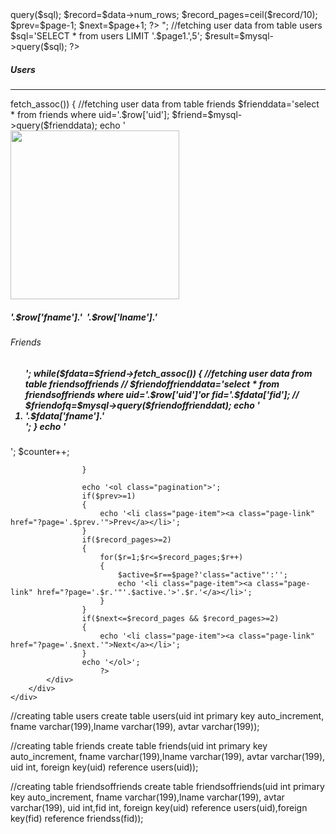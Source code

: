 <?php
 	//Connect to the database
	$mysql=new mysqli("localhost","root","","task_db");
	if(isset($_GET['page']))
	{
		$page=$_GET['page'];
	}
	else
	{
		$page=1;
	}
	if($page==''|| $page==1)
	{
		$page1=0;
	}
	else
	{
		$page1=($page*10)-10;
	}
	//following command is written for prev and next button
	$sql='SELECT * from users';
			$data=$mysql->query($sql);
			$record=$data->num_rows;
			$record_pages=ceil($record/10);
			$prev=$page-1;
			$next=$page+1;

?>
<!DOCTYPE html>
<html>
<head>
	<title>Home</title>
	<meta charset="utf-8">
  <meta name="viewport" content="width=device-width, initial-scale=1">
  <link rel="stylesheet" href="https://maxcdn.bootstrapcdn.com/bootstrap/4.4.1/css/bootstrap.min.css">
  <script src="https://ajax.googleapis.com/ajax/libs/jquery/3.4.1/jquery.min.js"></script>
  <script src="https://cdnjs.cloudflare.com/ajax/libs/popper.js/1.16.0/umd/popper.min.js"></script>
  <script src="https://maxcdn.bootstrapcdn.com/bootstrap/4.4.1/js/bootstrap.min.js"></script>
   <link rel="stylesheet" href="https://use.fontawesome.com/releases/v5.7.0/css/all.css" integrity="sha384-lZN37f5QGtY3VHgisS14W3ExzMWZxybE1SJSEsQp9S+oqd12jhcu+A56Ebc1zFSJ" crossorigin="anonymous">
</head>
<body>
	<?php 
			echo "<br>";
			//fetching user data from table users
			$sql='SELECT * from users LIMIT '.$page1.',5';
			$result=$mysql->query($sql);
	?>
	<div class="container">
		<div class="row p-2">
			<div class="col-md-12 col-sm-12 col-lg-12 col-xl-12 bg-light">
				<div class="head-test bg-light">
					<h5>Users</h5>
					<hr>
				</div>
				<?php  
					$counter=1;
					while($row=$result->fetch_assoc())
					{
						//fetching user data from table friends
						$frienddata='select * from friends where uid='.$row['uid'];
						$friend=$mysql->query($frienddata);
						echo '<div class="card-deck">
								<div class="card">
									<div class="card-body">
										<img class="rounded" src="images/'.$row['avtar'].'" width="270" height="270"><br>
									<h5>'.$row['fname'].'&nbsp;&nbsp;'.$row['lname'].'<h5>
									<div>
							  	<h6>Friends</h6>
							    <ol>';
							  while($fdata=$friend->fetch_assoc())
							{
								//fetching user data from table friendsoffriends
								// $friendoffrienddata='select * from friendsoffriends where uid='.$row['uid']'or fid='.$fdata['fid'];
								// $friendofq=$mysql->query($friendoffrienddat);
								echo '<li>'.$fdata['fname'].'</li>';
							}
										echo '</ol></div>
									</div>
								</div>
							  </div>';
						$counter++;

					}
					
					echo '<ol class="pagination">';
					if($prev>=1)
					{
						echo '<li class="page-item"><a class="page-link" href="?page='.$prev.'">Prev</a></li>';
					}
					if($record_pages>=2)
					{
						for($r=1;$r<=$record_pages;$r++)
						{
							$active=$r==$page?'class="active"':'';
							echo '<li class="page-item"><a class="page-link" href="?page='.$r.'"'.$active.'>'.$r.'</a></li>';
						}
					}
					if($next<=$record_pages && $record_pages>=2)
					{
						echo '<li class="page-item"><a class="page-link" href="?page='.$next.'">Next</a></li>';
					}
					echo '</ol>';
						?>
			</div>
		</div>
	</div>
</body>
</html>

//creating table users
create table users(uid int primary key auto_increment, fname varchar(199),lname varchar(199), avtar varchar(199));

//creating table friends
create table friends(uid int primary key auto_increment, fname varchar(199),lname varchar(199), avtar varchar(199), uid int, foreign key(uid) reference users(uid));

//creating table friendsoffriends
create table friendsoffriends(uid int primary key auto_increment, fname varchar(199),lname varchar(199), avtar varchar(199), uid int,fid int, foreign key(uid) reference users(uid),foreign key(fid) reference friendss(fid));
